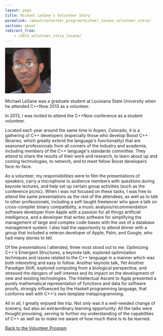 ```yaml
---
layout: page
title: Michael LeSane's Volunteer Story
permalink: /about/volunteer_program/michael_lesane_volunteer_story/
section: about
redirect_from:
    - /2013_volunteer_story_lesane/
---
```


<div class="asideImageRight">
    <div class="figureTable">
        <img src="/assets/img/volunteers/michael_lesane.jpg" alt="Michael LeSane">
        <p>Michael LeSane was a graduate student at Louisiana State University when he attended C++Now 2013 as a volunteer.</p>
    </div>
</div>

In 2013, I was invited to attend the C++Now conference as a student volunteer.

Located each year around the same time in Aspen, Colorado, it is a gathering of C++ developers (especially those who develop Boost C++ libraries, which greatly extend the language's functionality) that are seasoned professionals from all corners of the industry and academia, including members of the C++ language's standards committee. They attend to share the results of their work and research, to learn about up and coming technologies, to network, and to meet fellow Boost developers face-to-face.

As a volunteer, my responsibilities were to film the presentations of speakers, carry a microphone to audience members with questions during keynote lectures, and help set up certain group activities (such as the conference picnic). When I was not focused on these tasks, I was free to attend the same presentations as the rest of the attendees, as well as to talk to other professionals, including a self-taught freelancer who gave a talk on cross-compiler binary compatibility, a music analysis/recommendation software developer from Apple with a passion for all things artificial intelligence, and a developer that writes software for simplifying the management of large and complex code-bases with the use of a database management system. I also had the opportunity to attend dinner with a group that included a veteran developer of Apple, Palm, and Google, who had many stories to tell.

Of the presentations I attended, three most stood out to me. Optimizing C++'s Emergent Structures, a keynote talk, explored optimization techniques and issues related to the C++ language in a manner which was both interesting and easy to follow. Another keynote talk, Yet Another Paradigm Shift, explored computing from a biological perspective, and stressed the dangers of self-interest and its impact on the development of new and existing technologies. The Intellectual Ascent to Agda presented a purely mathematical representation of functions and data for software proofs, strongly influenced by the Haskell programming language, that conforms well with C++'s own template metaprogramming.

All in all, I greatly enjoyed the trip. Not only was it a well-needed change of scenery, but also an extraordinary learning opportunity. All the talks were thought provoking, serving to further my understanding of the capabilities of C++ as well as to make me aware of how much there is to be learned.

[Back to the Volunteer Program](/about/volunteer_program/)
